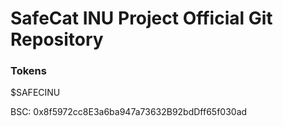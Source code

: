 # SafeCat INU Project Official Git Repository

### Tokens
$SAFECINU

BSC: 0x8f5972cc8E3a6ba947a73632B92bdDff65f030ad
